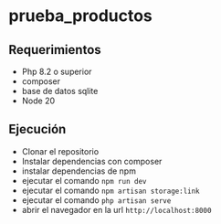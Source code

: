 # prueba_productos

## Requerimientos
- Php 8.2 o superior
- composer 
- base de datos sqlite
- Node 20


## Ejecución
- Clonar el repositorio
- Instalar dependencias con composer
- instalar dependencias de npm
- ejecutar el comando `npm run dev`
- ejecutar el comando `npm artisan storage:link`
- ejecutar el comando `php artisan serve`
- abrir el navegador en la url `http://localhost:8000`

